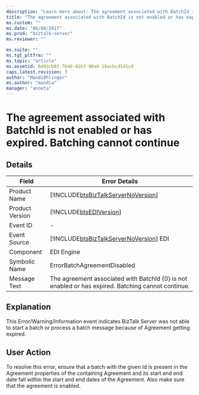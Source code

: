 ```yaml
---
description: "Learn more about: The agreement associated with BatchId is not enabled or has expired. Batching cannot continue"
title: "The agreement associated with BatchId is not enabled or has expired. Batching cannot continue | Microsoft Docs"
ms.custom: ""
ms.date: "06/08/2017"
ms.prod: "biztalk-server"
ms.reviewer: ""

ms.suite: ""
ms.tgt_pltfrm: ""
ms.topic: "article"
ms.assetid: 6d92cb07-7646-42b3-90a8-18acbcd145cd
caps.latest.revision: 3
author: "MandiOhlinger"
ms.author: "mandia"
manager: "anneta"
---
```

# The agreement associated with BatchId is not enabled or has expired. Batching cannot continue
## Details  
  
| Field | Error Details |
|-----------------|----------------------------------------------------------------------------------------------------|
|  Product Name   |         [!INCLUDE[btsBizTalkServerNoVersion](../includes/btsbiztalkservernoversion-md.md)]         |
| Product Version |                     [!INCLUDE[btsEDIVersion](../includes/btsediversion-md.md)]                     |
|    Event ID     |                                                 -                                                  |
|  Event Source   |       [!INCLUDE[btsBizTalkServerNoVersion](../includes/btsbiztalkservernoversion-md.md)] EDI       |
|    Component    |                                             EDI Engine                                             |
|  Symbolic Name  |                                    ErrorBatchAgreementDisabled                                     |
|  Message Text   | The agreement associated with BatchId {0} is not enabled or has expired. Batching cannot continue. |
  
## Explanation  
 This Error/Warning/Information event indicates BizTalk Server was not able to start a batch or process a batch message because of Agreement getting expired.  
  
## User Action  
 To resolve this error, ensure that a batch with the given Id is present in the Agreement properties of the containing Agreement and its start and end date fall within the start and end dates of the Agreement. Also make sure that the agreement is enabled.

